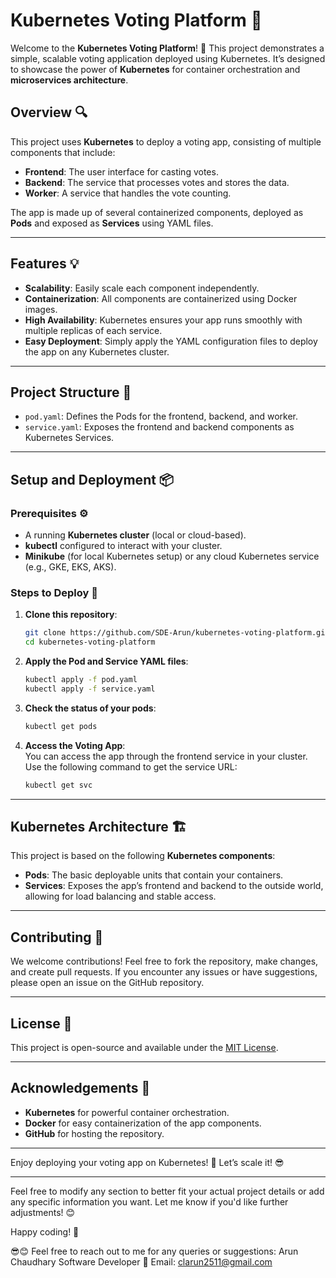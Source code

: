 # Kubernetes Voting Platform 🚀

Welcome to the **Kubernetes Voting Platform**! 🎉 This project demonstrates a simple, scalable voting application deployed using Kubernetes. It’s designed to showcase the power of **Kubernetes** for container orchestration and **microservices architecture**.

## Overview 🔍

This project uses **Kubernetes** to deploy a voting app, consisting of multiple components that include:

- **Frontend**: The user interface for casting votes.
- **Backend**: The service that processes votes and stores the data.
- **Worker**: A service that handles the vote counting.

The app is made up of several containerized components, deployed as **Pods** and exposed as **Services** using YAML files.

---

## Features 💡

- **Scalability**: Easily scale each component independently.
- **Containerization**: All components are containerized using Docker images.
- **High Availability**: Kubernetes ensures your app runs smoothly with multiple replicas of each service.
- **Easy Deployment**: Simply apply the YAML configuration files to deploy the app on any Kubernetes cluster.

---

## Project Structure 📁

- `pod.yaml`: Defines the Pods for the frontend, backend, and worker.
- `service.yaml`: Exposes the frontend and backend components as Kubernetes Services.

---

## Setup and Deployment 📦

### Prerequisites ⚙️

- A running **Kubernetes cluster** (local or cloud-based).
- **kubectl** configured to interact with your cluster.
- **Minikube** (for local Kubernetes setup) or any cloud Kubernetes service (e.g., GKE, EKS, AKS).

### Steps to Deploy 🚀

1. **Clone this repository**:
   ```bash
   git clone https://github.com/SDE-Arun/kubernetes-voting-platform.git
   cd kubernetes-voting-platform
   ```

2. **Apply the Pod and Service YAML files**:
   ```bash
   kubectl apply -f pod.yaml
   kubectl apply -f service.yaml
   ```

3. **Check the status of your pods**:
   ```bash
   kubectl get pods
   ```

4. **Access the Voting App**:  
   You can access the app through the frontend service in your cluster. Use the following command to get the service URL:
   ```bash
   kubectl get svc
   ```

---

## Kubernetes Architecture 🏗️

This project is based on the following **Kubernetes components**:

- **Pods**: The basic deployable units that contain your containers.
- **Services**: Exposes the app’s frontend and backend to the outside world, allowing for load balancing and stable access.

---

## Contributing 🤝

We welcome contributions! Feel free to fork the repository, make changes, and create pull requests. If you encounter any issues or have suggestions, please open an issue on the GitHub repository.

---

## License 📜

This project is open-source and available under the [MIT License](LICENSE).

---

## Acknowledgements 🙏

- **Kubernetes** for powerful container orchestration.
- **Docker** for easy containerization of the app components.
- **GitHub** for hosting the repository.

---

Enjoy deploying your voting app on Kubernetes! 🚀 Let’s scale it! 😎

---

Feel free to modify any section to better fit your actual project details or add any specific information you want. Let me know if you'd like further adjustments! 😊

Happy coding! 🎉

😎😊 Feel free to reach out to me for any queries or suggestions:
Arun Chaudhary
Software Developer
📧 Email: clarun2511@gmail.com